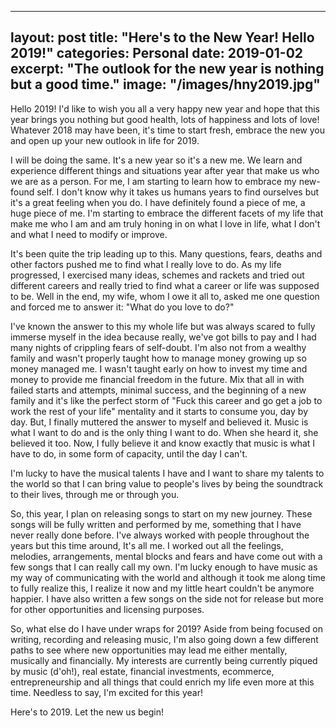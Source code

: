 
---
layout: post
title:  "Here's to the New Year! Hello 2019!"
categories: Personal
date:   2019-01-02
excerpt: "The outlook for the new year is nothing but a good time."
image: "/images/hny2019.jpg"
---
Hello 2019! I'd like to wish you all a very happy new year and hope that this year brings you nothing but good health, lots of 
happiness and lots of love! Whatever 2018 may have been, it's time to start fresh, embrace the new you and open up your new
outlook in life for 2019.

I will be doing the same. It's a new year so it's a new me. We learn and experience different things and situations year after
year that make us who we are as a person. For me, I am starting to learn how to embrace my new-found self. I don't know why it 
takes us humans years to find ourselves but it's a great feeling when you do. I have definitely found a piece of me, a huge piece
of me. I'm starting to embrace the different facets of my life that make me who I am and am truly honing in on what I love in life,
what I don't and what I need to modify or improve. 

It's been quite the trip leading up to this. Many questions, fears, deaths and other factors pushed me to find what I really love to do. 
As my life progressed, I exercised many ideas, schemes and rackets and tried out different careers and really tried to find what a 
career or life was supposed to be. Well in the end, my wife, whom I owe it all to, asked me one question and forced me to answer it: 
"What do you love to do?"

I've known the answer to this my whole life but was always scared to fully immerse myself in the idea because really, we've got
bills to pay and I had many nights of crippling fears of self-doubt. I'm also not from a wealthy family and wasn't properly taught how 
to manage money growing up so money managed me. I wasn't taught early on how to invest my time and money to provide me financial freedom 
in the future. Mix that all in with failed starts and attempts, minimal success, and the beginning of a new family and it's like
the perfect storm of "Fuck this career and go get a job to work the rest of your life" mentality and it starts to consume you, day by day.
But, I finally muttered the answer to myself and believed it. Music is what I want to do and is the only thing I want to do. When she heard 
it, she believed it too. Now, I fully believe it and know exactly that music is what I have to do, in some form of capacity, until the day
I can't. 

I'm lucky to have the musical talents I have and I want to share my talents to the world so that I can bring value to people's
lives by being the soundtrack to their lives, through me or through you.

So, this year, I plan on releasing songs to start on my new journey. These songs will be fully written and performed by me, something 
that I have never really done before. I've always worked with people throughout the years but this time around, It's all me. I worked
out all the feelings, melodies, arrangements, mental blocks and fears and have come out with a few songs that I can really call my own.
I'm lucky enough to have music as my way of communicating with the world and although it took me along time to fully realize this, I 
realize it now and my little heart couldn't be anymore happier. I have also written a few songs on the side not for release but more for 
other opportunities and licensing purposes.

So, what else do I have under wraps for 2019? Aside from being focused on writing, recording and releasing music, I'm also going down
a few different paths to see where new opportunities may lead me either mentally, musically and financially. My interests are currently
being currently piqued by music (d'oh!), real estate, financial investments, ecommerce, entrepreneurship and all things that could enrich my life
even more at this time. Needless to say, I'm excited for this year!

Here's to 2019. Let the new us begin!
